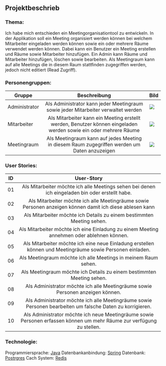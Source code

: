 ## Projektbeschrieb

### Thema:
Ich habe mich entschieden ein Meetingorganisationtool zu entwickeln. In der Applikation soll ein Meeting organisiert werden können bei welchem Mitarbeiter eingeladen werden können sowie ein oder mehrere Räume verwendet werden können. Dabei kann ein Benutzer ein Meeting erstellen und Räume sowie Mitarbeiter hinzufügen. Ein Admin kann Räume und Mitarbeiter hinzufügen, löschen sowie bearbeiten. Als Meetingraum kann auf alle Meetings die in diesem Raum stattfinden zugegriffen werden, jedoch nicht editiert (Read Zugriff). 

### Personengruppen:

| Gruppe | Beschreibung | Bild |
| -----|:-------------:| ----- |
| Administrator | Als Administrator kann jeder Meetingraum sowie jeder Mitarbeiter verwaltet werden | ![](https://thispersondoesnotexist.com/image) |
| Mitarbeiter | Als Mitarbeiter kann ein Meeting erstellt werden, Benutzer können eingeladen werden sowie ein oder mehrere Räume | ![](https://thispersondoesnotexist.com/image) |
| Meetingraum | Als Meetingraum kann auf jedes Meeting in diesem Raum zugegriffen werden um Daten anzuzeigen | ![](https://www.schwadke.de/wp-content/uploads/2018/11/AdobeStock_36401035-2560x1280.jpeg) |

### User Stories:

| ID | User-Story  |
| -----|:-------------:|
| 01 | Als Mitarbeiter möchte ich alle Meetings sehen bei denen ich eingeladen bin oder erstellt habe. |
| 02 | Als Mitarbeiter möchte ich alle Meetingräume sowie Personen anzeigen können damit ich diese ablesen kann |
| 03 | Als Mitarbeiter möchte ich Details zu einem bestimmten Meeting sehen. |
| 04 | Als Mitarbeiter möchte ich eine Einladung zu einem Meeting annehmen oder ablehnen können. |
| 05 | Als Mitarbeiter möchte ich eine neue Einladung erstellen können und Meetingräume sowie Personen einladen. |
| 06 | Als Meetingraum möchte ich alle Meetings in meinem Raum sehen. |
| 07 | Als Meetingraum möchte ich Details zu einem bestimmten Meeting sehen. |
| 08 | Als Administrator möchte ich alle Meetingräume sowie Personen anzeigen können. |
| 09 | Als Administrator möchte ich alle Meetingräume sowie Personen bearbeiten um falsche Daten zu korrigieren. |
| 10 | Als Administrator möchte ich neue Meetingräume sowie Personen erfassen können um mehr Räume zur verfügung zu stellen. |

### Technologie:

Programmiersprache: [Java](https://www.java.com/)
Datenbankanbindung: [Spring](https://spring.io)
Datenbank: [Postrgres](https://www.postgresql.org/)
Cach System: [Redis](https://redis.io)